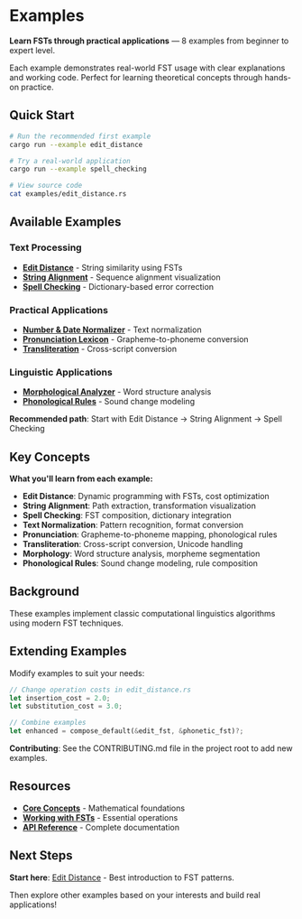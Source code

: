 # Examples

**Learn FSTs through practical applications** — 8 examples from beginner to expert level.

Each example demonstrates real-world FST usage with clear explanations and working code. Perfect for learning theoretical concepts through hands-on practice.

## Quick Start

```bash
# Run the recommended first example
cargo run --example edit_distance

# Try a real-world application
cargo run --example spell_checking

# View source code
cat examples/edit_distance.rs
```

## Available Examples

### Text Processing
- **[Edit Distance](text-processing/edit_distance.md)** - String similarity using FSTs
- **[String Alignment](text-processing/string_alignment.md)** - Sequence alignment visualization  
- **[Spell Checking](text-processing/spell_checking.md)** - Dictionary-based error correction

### Practical Applications
- **[Number & Date Normalizer](practical-applications/number_date_normalizer.md)** - Text normalization
- **[Pronunciation Lexicon](practical-applications/pronunciation_lexicon.md)** - Grapheme-to-phoneme conversion
- **[Transliteration](practical-applications/transliteration.md)** - Cross-script conversion

### Linguistic Applications
- **[Morphological Analyzer](linguistic-applications/morphological_analyzer.md)** - Word structure analysis
- **[Phonological Rules](linguistic-applications/phonological_rules.md)** - Sound change modeling

**Recommended path**: Start with Edit Distance → String Alignment → Spell Checking


## Key Concepts

**What you'll learn from each example:**

- **Edit Distance**: Dynamic programming with FSTs, cost optimization
- **String Alignment**: Path extraction, transformation visualization  
- **Spell Checking**: FST composition, dictionary integration
- **Text Normalization**: Pattern recognition, format conversion
- **Pronunciation**: Grapheme-to-phoneme mapping, phonological rules
- **Transliteration**: Cross-script conversion, Unicode handling
- **Morphology**: Word structure analysis, morpheme segmentation
- **Phonological Rules**: Sound change modeling, rule composition

## Background

These examples implement classic computational linguistics algorithms using modern FST techniques.

## Extending Examples

Modify examples to suit your needs:

```rust
// Change operation costs in edit_distance.rs
let insertion_cost = 2.0;
let substitution_cost = 3.0;

// Combine examples
let enhanced = compose_default(&edit_fst, &phonetic_fst)?;
```

**Contributing**: See the CONTRIBUTING.md file in the project root to add new examples.

## Resources

- **[Core Concepts](../core-concepts/)** - Mathematical foundations
- **[Working with FSTs](../working-with-fsts/)** - Essential operations
- **[API Reference](https://docs.rs/arcweight)** - Complete documentation

## Next Steps

**Start here**: [Edit Distance](text-processing/edit_distance.md) - Best introduction to FST patterns.

Then explore other examples based on your interests and build real applications!